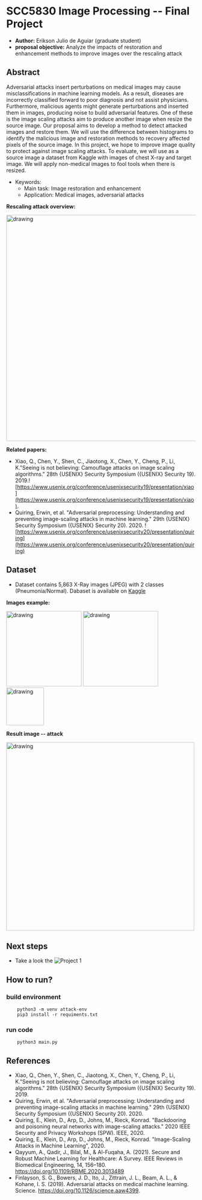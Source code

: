 # **SCC5830 Image Processing -- Final Project**

- **Author:** Erikson Julio de Aguiar (graduate student)
- **proposal objective:** Analyze the impacts of restoration and enhancement methods to improve images over the rescaling attack


## Abstract

Adversarial attacks insert perturbations on medical images may cause misclassifications in machine learning models. As a result, diseases are incorrectly classified forward to poor diagnosis and not assist physicians. Furthermore, malicious agents might generate perturbations and inserted them in images, producing noise to build adversarial features. One of these is the image scaling attacks aim to produce another image when resize the source image. Our proposal aims to develop a method to detect attacked images and restore them. We will use the difference between histograms to identify the malicious image and restoration methods to recovery affected pixels of the source image. In this project, we hope to improve image quality to protect against image scaling attacks. To evaluate, we will use as a source image a dataset from Kaggle with images of chest X-ray and target image. We will apply non-medical images to fool tools when there is resized.

- Keywords:
  - Main task: Image restoration and enhancement
  - Application: Medical images, adversarial attacks

**Rescaling attack overview:**

<img src="https://raw.githubusercontent.com/eriksonJAguiar/scc5830_final_project/main/image-scaling.png" alt="drawing" width="600"/>

**Related papers:**

- Xiao, Q., Chen, Y., Shen, C., Jiaotong, X., Chen, Y., Cheng, P., Li, K."Seeing is not believing: Camouflage attacks on image scaling algorithms." 28th {USENIX} Security Symposium ({USENIX} Security 19). 2019.![https://www.usenix.org/conference/usenixsecurity19/presentation/xiao](https://www.usenix.org/conference/usenixsecurity19/presentation/xiao). 
- Quiring, Erwin, et al. "Adversarial preprocessing: Understanding and preventing image-scaling attacks in machine learning." 29th {USENIX} Security Symposium ({USENIX} Security 20). 2020. ![https://www.usenix.org/conference/usenixsecurity20/presentation/quiring](https://www.usenix.org/conference/usenixsecurity20/presentation/quiring)

## Dataset

- Dataset contains 5,863 X-Ray images (JPEG) with 2 classes (Pneumonia/Normal). Dabaset is available on [Kaggle](https://www.kaggle.com/paultimothymooney/chest-xray-pneumonia)

**Images example:**
<div style="display: inline-block">
    <img src="https://raw.githubusercontent.com/eriksonJAguiar/scc5830_final_project/main/chest.png" alt="drawing" width="200"/>
    <img src="https://raw.githubusercontent.com/eriksonJAguiar/scc5830_final_project/main/img_attack.png" alt="drawing" width="200"/>
    <img src="https://raw.githubusercontent.com/eriksonJAguiar/scc5830_final_project/main/img_rescale.png" alt="drawing" width="100"/>
  </div>
  
 **Result image -- attack**
 
 <img src="https://raw.githubusercontent.com/eriksonJAguiar/scc5830_final_project/main/img_attack.png" alt="drawing" width="500"/>

## Next steps

- Take a look the ![Project 1](https://github.com/eriksonJAguiar/scc5830_final_project/projects/1)

## How to run?

### build environment
```pyhthon
    python3 -m venv attack-env
    pip3 install -r requiments.txt
```

### run code
```pyhthon
    python3 main.py
```

## References

- Xiao, Q., Chen, Y., Shen, C., Jiaotong, X., Chen, Y., Cheng, P., Li, K."Seeing is not believing: Camouflage attacks on image scaling algorithms." 28th {USENIX} Security Symposium ({USENIX} Security 19). 2019.
- Quiring, Erwin, et al. "Adversarial preprocessing: Understanding and preventing image-scaling attacks in machine learning." 29th {USENIX} Security Symposium ({USENIX} Security 20). 2020.
- Quiring, E., Klein, D., Arp, D., Johns, M., Rieck, Konrad. "Backdooring and poisoning neural networks with image-scaling attacks." 2020 IEEE Security and Privacy Workshops (SPW). IEEE, 2020.
- Quiring, E., Klein, D., Arp, D., Johns, M., Rieck, Konrad. "Image-Scaling Attacks in Machine Learning", 2020. 
- Qayyum, A., Qadir, J., Bilal, M., & Al-Fuqaha, A. (2021). Secure and Robust Machine Learning for Healthcare: A Survey. IEEE Reviews in Biomedical Engineering, 14, 156–180. https://doi.org/10.1109/RBME.2020.3013489
- Finlayson, S. G., Bowers, J. D., Ito, J., Zittrain, J. L., Beam, A. L., & Kohane, I. S. (2019). Adversarial attacks on medical machine learning. Science. https://doi.org/10.1126/science.aaw4399.
